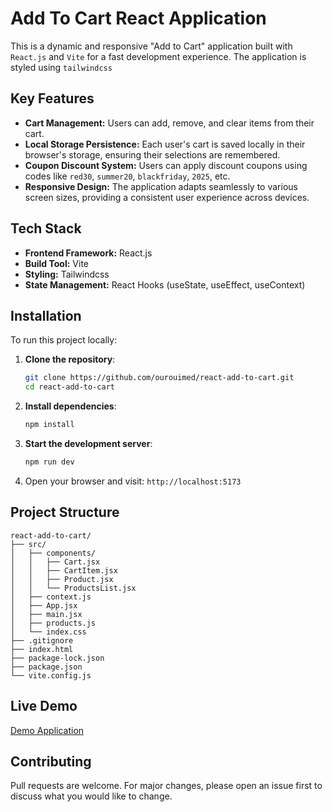 # Add To Cart React Application 

This is a dynamic and responsive "Add to Cart" application built with `React.js` and `Vite` for a fast development experience. The application is styled using `tailwindcss`

## Key Features
- **Cart Management:** Users can add, remove, and clear items from their cart.
- **Local Storage Persistence:** Each user's cart is saved locally in their browser's storage, ensuring their selections are remembered.
- **Coupon Discount System:** Users can apply discount coupons using codes like `red30`, `summer20`, `blackfriday`, `2025`, etc.
- **Responsive Design:** The application adapts seamlessly to various screen sizes, providing a consistent user experience across devices.

## Tech Stack
*   **Frontend Framework:** React.js
*   **Build Tool:** Vite
*   **Styling:** Tailwindcss
*   **State Management:** React Hooks (useState, useEffect, useContext)


## Installation

To run this project locally:

1. **Clone the repository**:
   ```bash
   git clone https://github.com/ourouimed/react-add-to-cart.git
   cd react-add-to-cart
   ```

2. **Install dependencies**:
   ```bash
   npm install
   ```

3. **Start the development server**:
   ```bash
   npm run dev
   ```

4. Open your browser and visit: `http://localhost:5173`


## Project Structure
```
react-add-to-cart/
├── src/
│   ├── components/ 
│   │   ├── Cart.jsx 
│   │   ├── CartItem.jsx 
│   │   ├── Product.jsx 
│   │   └── ProductsList.jsx 
│   ├── context.js
│   ├── App.jsx
│   ├── main.jsx
│   ├── products.js
│   └── index.css 
├── .gitignore
├── index.html
├── package-lock.json
├── package.json
└── vite.config.js
``` 

## Live Demo

[Demo Application](https://ourouimed.github.io/react-add-to-cart)

## Contributing 
Pull requests are welcome. For major changes, please open an issue first to discuss what you would like to change.
